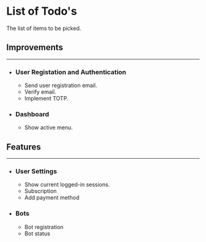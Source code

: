 # List of Todo's
The list of items to be picked.

## Improvements
---


* ### User Registation and Authentication
    - Send user registration email.
    - Verify email.
    - Implement TOTP.

* ### Dashboard
    - Show active menu.

## Features
---
* ### User Settings
    - Show current logged-in sessions.
    - Subscription
    - Add payment method

* ### Bots
    - Bot registration
    - Bot status